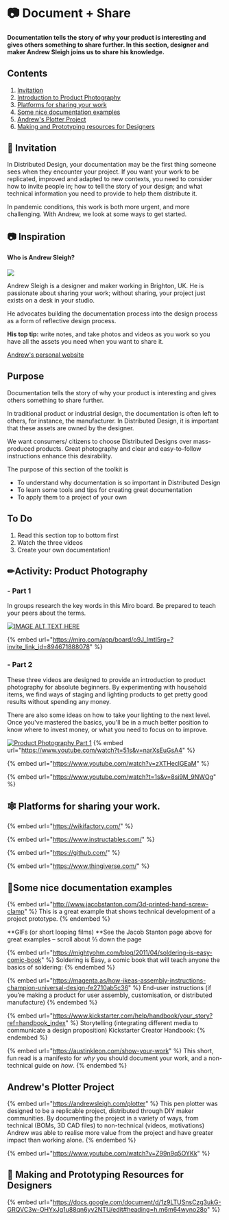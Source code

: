 # 📷 Document + Share
####   Documentation tells the story of why your product is interesting and gives others something to share further. In this section, designer and maker Andrew Sleigh joins us to share his knowledge.

## Contents

1. [Invitation](documenting-your-work-1.md#invitation)
2. [Introduction to Product Photography](documenting-your-work-1.md#introduction-to-product-photography)
3. [Platforms for sharing your work](documenting-your-work-1.md#platforms-for-sharing-your-work.)
4. [Some nice documentation examples](documenting-your-work-1.md#some-nice-documentation-examples)
5. [Andrew's Plotter Project](documenting-your-work-1.md#andrews-plotter-project)
6. [Making and Prototyping resources for Designers](documenting-your-work-1.md#making-and-prototyping-resources-for-designers)

## :dart: **Invitation**

In Distributed Design, your documentation may be the first thing someone sees when they encounter your project. If you want your work to be replicated, improved and adapted to new contexts, you need to consider how to invite people in; how to tell the story of your design; and what technical information you need to provide to  help them distribute it.

In pandemic conditions, this work is both more urgent, and more challenging. With Andrew, we look at some ways to get started.

## 📷 Inspiration
####  Who is Andrew Sleigh?
![](https://raw.githubusercontent.com/OtherToday/pgcap_toolkit/main/.gitbook/assets/DSC03179-sm.jpeg)

Andrew Sleigh is a designer and maker working in Brighton, UK. He is passionate about sharing your work; without sharing, your project just exists on a desk in your studio.

He advocates building the documentation process into the design process as a form of reflective design process.&#x20;

**His top tip:** write notes, and take photos and videos as you work so you have all the assets you need when you want to share it.

[Andrew's personal website](https://andrewsleigh.com)

## Purpose
Documentation tells the story of why your product is interesting and gives others something to share further.

In traditional product or industrial design, the documentation is often left to others, for instance, the manufacturer.  In Distributed Design, it is important that these assets are owned by the designer.&#x20;

We want consumers/ citizens to choose Distributed Designs over mass-produced products. Great photography and clear and easy-to-follow instructions enhance this desirability.

The purpose of this section of the toolkit is

* To understand why documentation is so important in Distributed Design
* To learn some tools and tips for creating great documentation
* To apply them to a project of your own


## To Do
1. Read this section top to bottom first
2. Watch the three videos
3. Create your own documentation!


## ✏Activity: Product Photography

### - Part 1

In groups research the key words in this Miro board. Be prepared to teach your peers about the terms.

[![IMAGE ALT TEXT HERE](https://github.com/OtherToday/pgcap_toolkit/blob/main/.gitbook/assets/Screenshot%202021-10-31%207.04.00%20PM.png?raw=true)](https://miro.com/app/board/o9J_lmtI5rg=?invite_link_id=894671888078)

{% embed url="https://miro.com/app/board/o9J_lmtI5rg=?invite_link_id=894671888078" %}

### - Part 2

These three videos are designed to provide an introduction to product photography for absolute beginners. By experimenting with household items, we find ways of staging and lighting products to get pretty good results without spending any money.

There are also some ideas on how to take your lighting to the next level. Once you've mastered the basics, you'll be in a much better position to know where to invest money, or what you need to focus on to improve.&#x20;

[![Product Photography Part 1](https://github.com/OtherToday/pgcap_toolkit/blob/main/.gitbook/assets/andrew_yt_part1.png?raw=true)](https://www.youtube.com/watch?t=51s&v=narXsEuGsA4)
{% embed url="https://www.youtube.com/watch?t=51s&v=narXsEuGsA4" %}

{% embed url="https://www.youtube.com/watch?v=zXTHeclGEaM" %}

{% embed url="https://www.youtube.com/watch?t=1s&v=8si9M_9NWOg" %}

## &#x20;🕸 Platforms for sharing your work.

{% embed url="https://wikifactory.com/" %}

{% embed url="https://www.instructables.com/" %}

{% embed url="https://github.com/" %}

{% embed url="https://www.thingiverse.com/" %}

## &#x20;👀Some nice documentation examples

{% embed url="http://www.jacobstanton.com/3d-printed-hand-screw-clamp" %}
This is a great example that shows technical development of a project prototype.
{% endembed %}

**GIFs (or short looping films) **See the Jacob Stanton page above for great examples – scroll about ⅔ down the page

{% embed url="https://mightyohm.com/blog/2011/04/soldering-is-easy-comic-book" %}
Soldering is Easy, a comic book that will teach anyone the basics of soldering:&#x20;
{% endembed %}

{% embed url="https://magenta.as/how-ikeas-assembly-instructions-champion-universal-design-fe2710ab5c36" %}
End-user instructions (if you’re making a product for user assembly, customisation, or distributed manufacture)
{% endembed %}

{% embed url="https://www.kickstarter.com/help/handbook/your_story?ref=handbook_index" %}
Storytelling (integrating different media to communicate a design proposition) Kickstarter Creator Handbook:&#x20;
{% endembed %}

{% embed url="https://austinkleon.com/show-your-work" %}
This short, fun read is a manifesto for _why_ you should document your work, and a non-technical guide on _how_.
{% endembed %}



## Andrew's Plotter Project

{% embed url="https://andrewsleigh.com/plotter" %}
This pen plotter was designed to be a replicable project, distributed through DIY maker communities. By documenting the project in a variety of ways, from technical (BOMs, 3D CAD files) to non-technical (videos, motivations) Andrew was able to realise more value from the project and have greater impact than working alone.
{% endembed %}

{% embed url="https://www.youtube.com/watch?v=Z99n9q5OYKk" %}

## 📝 Making and Prototyping Resources for Designers

{% embed url="https://docs.google.com/document/d/1z9LTUSnsCzg3ukG-GRQVC3w-OHYxJg1u88qn6yv2NTU/edit#heading=h.m6m64wyno28o" %}

                                                    
                                                                                                                          
                                                                                                                          
                                                                                                                          






